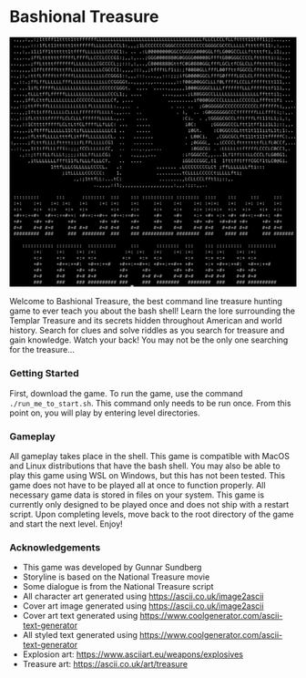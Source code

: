 # Bashional Treasure

![Alt text](.resources/art/cover-art.png)

Welcome to Bashional Treasure, the best command line treasure hunting game to ever teach you about the bash shell! Learn the lore surrounding the Templar Treasure and its secrets hidden throughout American and world history. Search for clues and solve riddles as you search for treasure and gain knowledge. Watch your back! You may not be the only one searching for the treasure...

### Getting Started

First, download the game. To run the game, use the command `./run_me_to_start.sh`. This command only needs to be run once. From this point on, you will play by entering level directories.

### Gameplay

All gameplay takes place in the shell. This game is compatible with MacOS and Linux distributions that have the bash shell. You may also be able to play this game using WSL on Windows, but this has not been tested. This game does not have to be played all at once to function properly. All necessary game data is stored in files on your system. This game is currently only designed to be played once and does not ship with a restart script. Upon completing levels, move back to the root directory of the game and start the next level. Enjoy!

### Acknowledgements

* This game was developed by Gunnar Sundberg
* Storyline is based on the National Treasure movie
* Some dialogue is from the National Treasure script
* All character art generated using https://ascii.co.uk/image2ascii
* Cover art image generated using https://ascii.co.uk/image2ascii
* Cover art text generated using https://www.coolgenerator.com/ascii-text-generator
* All styled text generated using https://www.coolgenerator.com/ascii-text-generator
* Explosion art: https://www.asciiart.eu/weapons/explosives
* Treasure art: https://ascii.co.uk/art/treasure

